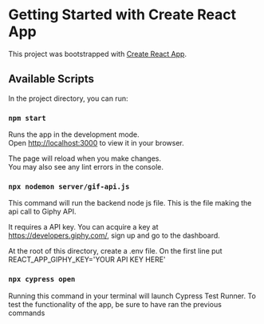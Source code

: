 # Getting Started with Create React App

This project was bootstrapped with [Create React App](https://github.com/facebook/create-react-app).

## Available Scripts

In the project directory, you can run:

### `npm start`

Runs the app in the development mode.\
Open [http://localhost:3000](http://localhost:3000) to view it in your browser.

The page will reload when you make changes.\
You may also see any lint errors in the console.

### `npx nodemon server/gif-api.js`

This command will run the backend node js file. This is the file making the api call to Giphy API.

It requires a API key. You can acquire a key at https://developers.giphy.com/, sign up and go to the dashboard.

At the root of this directory, create a .env file. On the first line put REACT_APP_GIPHY_KEY='YOUR API KEY HERE'

### `npx cypress open`

Running this command in your terminal will launch Cypress Test Runner.
To test the functionality of the app, be sure to have ran the previous commands